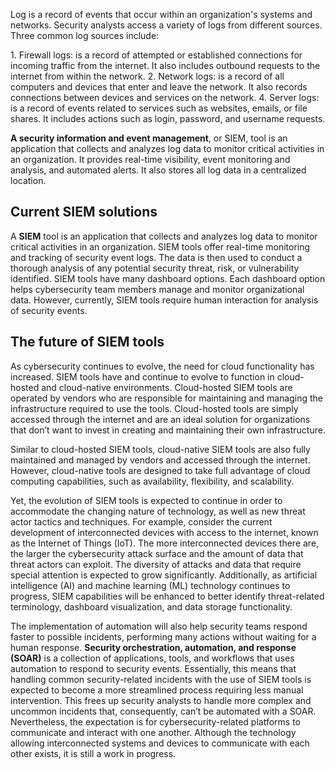 Log is a record of events that occur within an organization's systems and networks. Security analysts access a variety of logs from different sources. Three common log sources include:

1. Firewall logs: is a record of attempted or established connections for incoming traffic from the internet. It also includes outbound requests to the internet from within the network.
2. Network logs: is a record of all computers and devices that enter and leave the network. It also records connections between devices and services on the network.
4. Server logs: is a record of events related to services such as websites, emails, or file shares. It includes actions such as login, password, and username requests.

**A security information and event management**, or SIEM, tool is an application that collects and analyzes log data to monitor critical activities in an organization. It provides real-time visibility, event monitoring and analysis, and automated alerts. It also stores all log data in a centralized location.
## Current SIEM solutions 

A **SIEM** tool is an application that collects and analyzes log data to monitor critical activities in an organization. SIEM tools offer real-time monitoring and tracking of security event logs. The data is then used to conduct a thorough analysis of any potential security threat, risk, or vulnerability identified. SIEM tools have many dashboard options. Each dashboard option helps cybersecurity team members manage and monitor organizational data. However, currently, SIEM tools require human interaction for analysis of security events.

## The future of SIEM tools

As cybersecurity continues to evolve, the need for cloud functionality has increased. SIEM tools have and continue to evolve to function in cloud-hosted and cloud-native environments. Cloud-hosted SIEM tools are operated by vendors who are responsible for maintaining and managing the infrastructure required to use the tools. Cloud-hosted tools are simply accessed through the internet and are an ideal solution for organizations that don’t want to invest in creating and maintaining their own infrastructure.

Similar to cloud-hosted SIEM tools, cloud-native SIEM tools are also fully maintained and managed by vendors and accessed through the internet. However, cloud-native tools are designed to take full advantage of cloud computing capabilities, such as availability, flexibility, and scalability. 

Yet, the evolution of SIEM tools is expected to continue in order to accommodate the changing nature of technology, as well as new threat actor tactics and techniques. For example, consider the current development of interconnected devices with access to the internet, known as the Internet of Things (IoT). The more interconnected devices there are, the larger the cybersecurity attack surface and the amount of data that threat actors can exploit. The diversity of attacks and data that require special attention is expected to grow significantly. Additionally, as artificial intelligence (AI) and machine learning (ML) technology continues to progress, SIEM capabilities will be enhanced to better identify threat-related terminology, dashboard visualization, and data storage functionality.  

The implementation of automation will also help security teams respond faster to possible incidents, performing many actions without waiting for a human response. **Security orchestration, automation, and response (SOAR)** is a collection of applications, tools, and workflows that uses automation to respond to security events. Essentially, this means that handling common security-related incidents with the use of SIEM tools is expected to become a more streamlined process requiring less manual intervention. This frees up security analysts to handle more complex and uncommon incidents that, consequently, can’t be automated with a SOAR. Nevertheless, the expectation is for cybersecurity-related platforms to communicate and interact with one another. Although the technology allowing interconnected systems and devices to communicate with each other exists, it is still a work in progress.